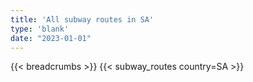 ```yaml
---
title: 'All subway routes in SA'
type: 'blank'
date: "2023-01-01"
---
```


{{< breadcrumbs >}}
{{< subway_routes country=SA >}}
